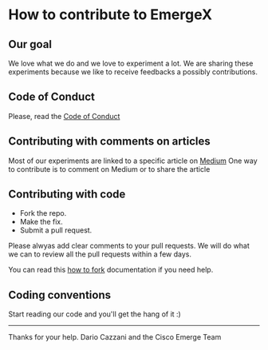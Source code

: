 # How to contribute to EmergeX

## Our goal

We love what we do and we love to experiment a lot.
We are sharing these experiments because we like to receive feedbacks a possibly contributions.

## Code of Conduct

Please, read the [Code of Conduct](http://hi.com)

## Contributing with comments on articles

Most of our experiments are linked to a specific article on [Medium](http://www.medium.com)
One way to contribute is to comment on Medium or to share the article

## Contributing with code

* Fork the repo.
* Make the fix.
* Submit a pull request.

Please alwyas add clear comments to your pull requests.
We will do what we can to review all the pull requests within a few days.

You can read this [how to fork](https://help.github.com/articles/fork-a-repo/) documentation if you need help.

## Coding conventions

Start reading our code and you'll get the hang of it :)

--------------------------------------------------------------------------------

Thanks for your help.
Dario Cazzani and the Cisco Emerge Team
